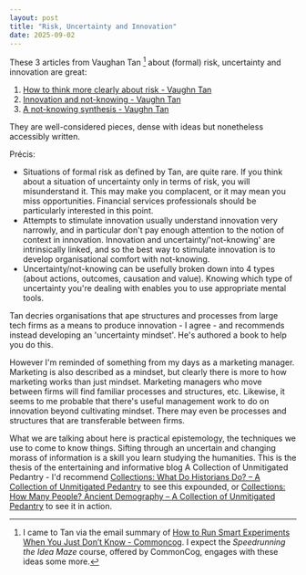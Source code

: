 ```yaml
---
layout: post
title: "Risk, Uncertainty and Innovation"
date: 2025-09-02
---
```

These 3 articles from Vaughan Tan [^1] about (formal) risk, uncertainty and innovation are great:

1. [How to think more clearly about risk - Vaughn Tan](https://vaughntan.org/how-to-think-more-clearly-about-risk)
2. [Innovation and not-knowing - Vaughn Tan](https://vaughntan.org/innovation-and-not-knowing#ref-8RNM)
3. [A not-knowing synthesis - Vaughn Tan](https://vaughntan.org/nksynthesis/)

They are well-considered pieces, dense with ideas but nonetheless accessibly written.

Précis:
- Situations of formal risk as defined by Tan, are quite rare. If you think about a situation of uncertainty only in terms of risk, you will misunderstand it. This may make you complacent, or it may mean you miss opportunities. Financial services professionals should be particularly interested in this point.
- Attempts to stimulate innovation usually understand innovation very narrowly, and in particular don't pay enough attention to the notion of context in innovation. Innovation and uncertainty/'not-knowing' are intrinsically linked, and so the best way to stimulate innovation is to develop organisational comfort with not-knowing.
- Uncertainty/not-knowing can be usefully broken down into 4 types (about actions, outcomes, causation and value). Knowing which type of uncertainty you're dealing with enables you to use appropriate mental tools.

Tan decries organisations that ape structures and processes from large tech firms as a means to produce innovation - I agree - and recommends instead developing an 'uncertainty mindset'. He's authored a book to help you do this. 

However I'm reminded of something from my days as a marketing manager. Marketing is also described as a mindset, but clearly there is more to how marketing works than just mindset. Marketing managers who move between firms will find familiar processes and structures, etc. Likewise, it seems to me probable that there's useful management work to do on innovation beyond cultivating mindset. There may even be processes and structures that are transferable between firms.

What we are talking about here is practical epistemology, the techniques we use to come to know things. Sifting through an uncertain and changing morass of information is a skill you learn studying the humanities. This is the thesis of the entertaining and informative blog A Collection of Unmitigated Pedantry - I'd recommend [Collections: What Do Historians Do? – A Collection of Unmitigated Pedantry](https://acoup.blog/2025/03/07/collections-what-do-historians-do/) to see this expounded, or [Collections: How Many People? Ancient Demography – A Collection of Unmitigated Pedantry](https://acoup.blog/2023/12/22/collections-how-many-people-ancient-demography/) to see it in action.

[^1]: I came to Tan via the email summary of [How to Run Smart Experiments When You Just Don’t Know - Commoncog](https://commoncog.com/run-smart-experiments-dont-know/?utm_source=convertkit&utm_medium=email&utm_campaign=How%20to%20Run%20Smart%20Experiments%20When%20You%20Just%20Don%27t%20Know%20-%2018687061). I expect the *Speedrunning the Idea Maze* course, offered by CommonCog, engages with these ideas some more.